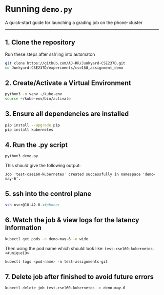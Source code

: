 # Running `demo.py`  
A quick-start guide for launching a grading job on the phone-cluster

---

## 1.  Clone the repository
Run these steps after ssh'ing into automaton
```bash
git clone https://github.com/AJ-RR/Junkyard-CSE237D.git
cd Junkyard-CSE237D/experiments/cse160_assignment_demo
```

## 2. Create/Activate a Virtual Environment
```bash
python3 -m venv ~/kube-env
source ~/kube-env/bin/activate
```

## 3. Ensure all dependencies are installed
```bash
pip install --upgrade pip
pip install kubernetes
```

## 4. Run the .py script
```bash
python3 demo.py
```
This should give the following output:

```
Job 'test-cse160-kubernetes' created successfully in namespace 'demo-may-6'.
```

## 5. ssh into the control plane
```bash
ssh user@10.42.0.<#phone>
```

## 6. Watch the job & view logs for the latency information
```bash
kubectl get pods -n demo-may-6 -o wide
```
Then using the pod name which should look like: `test-cse160-kubernetes-<#uniqueID>`
```bash
kubectl logs <pod-name> -n test-assignments-git
```

## 7. Delete job after finished to avoid future errors
```bash
kubectl delete job test-cse160-kubernetes -n demo-may-6
```
